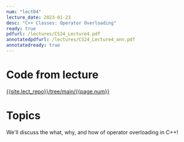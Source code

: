 ```yaml
---
num: "lect04"
lecture_date: 2023-01-23
desc: "C++ Classes: Operator Overloading"
ready: true
pdfurl: /lectures/CS24_Lecture4.pdf
annotatedpdfurl: /lectures/CS24_Lecture4_ann.pdf
annotatedready: true
---
```


# Code from lecture

[{{site.lect_repo}}/tree/main/{{page.num}}]({{site.lect_repo}}/tree/main/{{page.num}})


# Topics
We'll discuss the what, why, and how of operator overloading in C++!